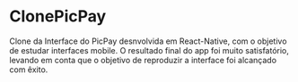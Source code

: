 # ClonePicPay
Clone da Interface do PicPay desnvolvida em React-Native, com o objetivo de estudar interfaces mobile. O resultado final do app foi muito
satisfatório, levando em conta que o objetivo de reproduzir a interface foi alcançado com êxito.
